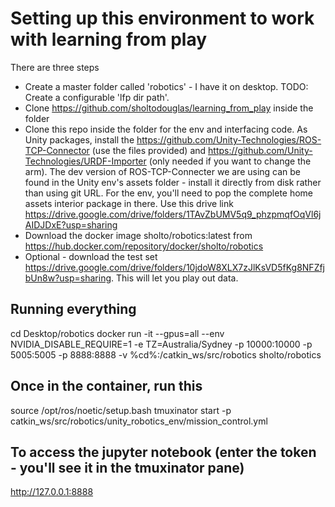 # Setting up this environment to work with learning from play
There are three steps
 - Create a master folder called 'robotics' - I have it on desktop. TODO: Create a configurable 'lfp dir path'. 
 -  Clone https://github.com/sholtodouglas/learning_from_play inside the folder
 - Clone this repo inside the folder for the env and interfacing code. As Unity packages, install the https://github.com/Unity-Technologies/ROS-TCP-Connector (use the files provided) and https://github.com/Unity-Technologies/URDF-Importer (only needed if you want to change the arm). The dev version of ROS-TCP-Connecter we are using can be found in the Unity env's assets folder - install it directly from disk rather than using git URL. For the env, you'll need to pop the complete home assets interior package in there. Use this drive link https://drive.google.com/drive/folders/1TAvZbUMV5q9_phzpmqfOqVl6jAIDJDxE?usp=sharing
 - Download the docker image sholto/robotics:latest from https://hub.docker.com/repository/docker/sholto/robotics
 - Optional - download the test set https://drive.google.com/drive/folders/10jdoW8XLX7zJlKsVD5fKg8NFZfjbUn8w?usp=sharing. This will let you play out data.




## Running everything
cd Desktop/robotics
docker run -it --gpus=all --env NVIDIA_DISABLE_REQUIRE=1 -e TZ=Australia/Sydney -p 10000:10000 -p 5005:5005 -p 8888:8888 -v %cd%:/catkin_ws/src/robotics sholto/robotics 

## Once in the container, run this
source /opt/ros/noetic/setup.bash
tmuxinator start -p catkin_ws/src/robotics/unity_robotics_env/mission_control.yml

## To access the jupyter notebook (enter the token  - you'll see it in the tmuxinator pane)
http://127.0.0.1:8888








